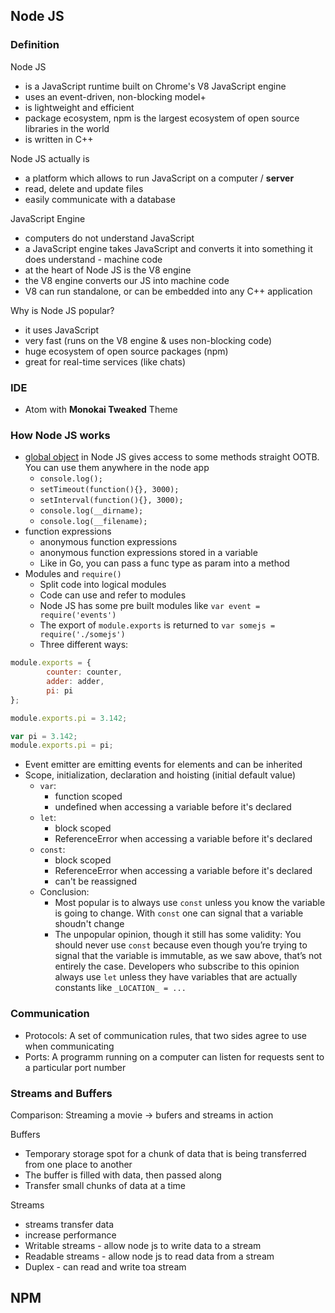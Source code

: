 ## Node JS

### Definition
Node JS
* is a JavaScript runtime built on Chrome's V8 JavaScript engine
* uses an event-driven, non-blocking model+
* is lightweight and efficient
* package ecosystem, npm is the largest ecosystem of open source libraries in the world
* is written in C++

Node JS actually is
* a platform which allows to run JavaScript on a computer / **server**
* read, delete and update files
* easily communicate with a database

JavaScript Engine
* computers do not understand JavaScript
* a JavaScript engine takes JavaScript and converts it into something it does understand - machine code
* at the heart of Node JS is the V8 engine
* the V8 engine converts our JS into machine code
* V8 can run standalone, or can be embedded into any C++ application

Why is Node JS popular?
* it uses JavaScript
* very fast (runs on the V8 engine & uses non-blocking code)
* huge ecosystem of open source packages (npm)
* great for real-time services (like chats)

### IDE
* Atom with __Monokai Tweaked__ Theme

### How Node JS works

* [global object](https://nodejs.org/dist/latest-v12.x/docs/api/globals.html) in Node JS gives access to some methods straight OOTB. You can use them anywhere in the node app
  * `console.log();`
  * `setTimeout(function(){}, 3000);`
  * `setInterval(function(){}, 3000);`
  * `console.log(__dirname);`
  * `console.log(__filename);`
* function expressions
  * anonymous function expressions
  * anonymous function expressions stored in a variable
  * Like in Go, you can pass a func type as param into a method
* Modules and `require()`
  * Split code into logical modules
  * Code can use and refer to modules
  * Node JS has some pre built modules like `var event = require('events')`
  * The export of `module.exports` is returned to `var somejs = require('./somejs')`
  * Three different ways:
```JavaScript
module.exports = {
        counter: counter,
        adder: adder,
        pi: pi
};
```
```JavaScript
module.exports.pi = 3.142;
```
```JavaScript
var pi = 3.142;
module.exports.pi = pi;
```
* Event emitter are emitting events for elements and can be inherited
* Scope, initialization, declaration and hoisting (initial default value)
  * ``var``:
    * function scoped
    * undefined when accessing a variable before it's declared
  * ``let``: 
    * block scoped
    * ReferenceError when accessing a variable before it's declared
  * ``const``:
    * block scoped
    * ReferenceError when accessing a variable before it's declared
    * can't be reassigned
  * Conclusion:
    * Most popular is to always use `const` unless you know the variable is going to change. With `const` one can signal that a variable shoudn't change
    * The unpopular opinion, though it still has some validity: You should never use ``const`` because even though you’re trying to signal that the variable is immutable, as we saw above, that’s not entirely the case. Developers who subscribe to this opinion always use ``let`` unless they have variables that are actually constants like ``_LOCATION_ = ...``

### Communication
* Protocols: A set of communication rules, that two sides agree to use when communicating
* Ports: A programm running on a computer can listen for requests sent to a particular port number

### Streams and Buffers
Comparison: Streaming a movie -> bufers and streams in action

Buffers
* Temporary storage spot for a chunk of data that is being transferred from one place to another
* The buffer is filled with data, then passed along
* Transfer small chunks of data at a time

Streams
* streams transfer data
* increase performance
* Writable streams - allow node js to write data to a stream
* Readable streams - allow node js to read data from a stream
* Duplex - can read and write toa stream

## NPM


